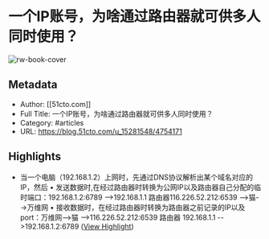 # 一个IP账号，为啥通过路由器就可供多人同时使用？

![rw-book-cover](https://readwise-assets.s3.amazonaws.com/static/images/article1.be68295a7e40.png)

## Metadata
- Author: [[51cto.com]]
- Full Title: 一个IP账号，为啥通过路由器就可供多人同时使用？
- Category: #articles
- URL: https://blog.51cto.com/u_15281548/4754171

## Highlights
- 当一个电脑（192.168.1.2）上网时，先通过DNS协议解析出某个域名对应的IP，然后
  • 发送数据时,在经过路由器时转换为公网IP以及路由器自己分配的临时端口：192.168.1.2:6789 -->192.168.1.1 路由器116.226.52.212:6539 -->猫-->万维网
  • 接收数据时，在经过路由器时转换为路由器之前记录的IP以及port：万维网-->猫 -->116.226.52.212:6539 路由器 192.168.1.1 -->192.168.1.2:6789 ([View Highlight](https://read.readwise.io/read/01gshm7yvxa5dk9g71dfxdm3q0))
